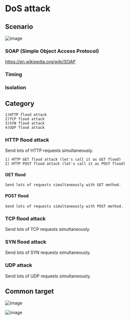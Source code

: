 # DoS attack
## Scenario
![image](https://user-images.githubusercontent.com/75050655/227116036-419148b6-4ab5-48a5-9a42-b78a21f3c024.png)

### SOAP (Simple Object Access Protocol)

https://en.wikipedia.org/wiki/SOAP

### Timing

### Isolation

## Category
    
    1)HTTP flood attack
    2)TCP flood attack
    3)SYN flood attack
    4)UDP flood attack


### HTTP flood attack
Send lots of HTTP requests simultaneously.

    1) HTTP GET flood attack (let's call it as GET flood) 
    2) HTTP POST flood attack (let's call it as POST flood)
    
#### GET flood
  
    Send lots of requests simultaneously with GET method.
    
#### POST flood
  
    Send lots of requests simultaneously with POST method.
    
    
### TCP flood attack
Send lots of TCP requests simultaneously.

### SYN flood attack
Send lots of SYN requests simultaneously.

### UDP attack
Send lots of UDP requests simultaneously.

## Common target
![image](https://user-images.githubusercontent.com/75050655/227119939-be00b0ee-0c6f-45c3-a245-3a8a1c45155a.png)

![image](https://user-images.githubusercontent.com/75050655/227119987-1978c54d-17e6-4e85-9d24-8cfaa32b26ed.png)


